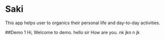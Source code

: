 # Saki

This app helps user to organics their personal life and day-to-day activities.

##Demo 1 
Hi, Welcome to demo.
hello
sir How are you.
nk 
jkn
n jk
